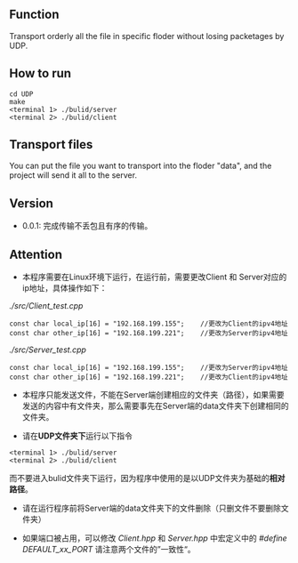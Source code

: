 ## Function
Transport orderly all the file in specific floder without losing packetages by UDP.   

## How to run
```
cd UDP
make
<terminal 1> ./bulid/server
<terminal 2> ./bulid/client
```
## Transport files
You can put the file you want to transport into the floder "data", and the project will send it all to the server.   

## Version
- 0.0.1: 完成传输不丢包且有序的传输。

## Attention
- 本程序需要在Linux环境下运行，在运行前，需要更改Client 和 Server对应的ip地址，具体操作如下：   

*./src/Client_test.cpp* 
```
const char local_ip[16] = "192.168.199.155";    //更改为Client的ipv4地址
const char other_ip[16] = "192.168.199.221";    //更改为Server的ipv4地址
``` 
*./src/Server_test.cpp*
```
const char local_ip[16] = "192.168.199.155";    //更改为Server的ipv4地址
const char other_ip[16] = "192.168.199.221";    //更改为Client的ipv4地址
``` 

- 本程序只能发送文件，不能在Server端创建相应的文件夹（路径），如果需要发送的内容中有文件夹，那么需要事先在Server端的data文件夹下创建相同的文件夹。

- 请在**UDP文件夹下**运行以下指令
```
<terminal 1> ./bulid/server
<terminal 2> ./bulid/client
```
而不要进入bulid文件夹下运行，因为程序中使用的是以UDP文件夹为基础的**相对路径**。

- 请在运行程序前将Server端的data文件夹下的文件删除（只删文件不要删除文件夹）

- 如果端口被占用，可以修改 *Client.hpp* 和 *Server.hpp* 中宏定义中的 *#define DEFAULT_xx_PORT* 请注意两个文件的”一致性“。
